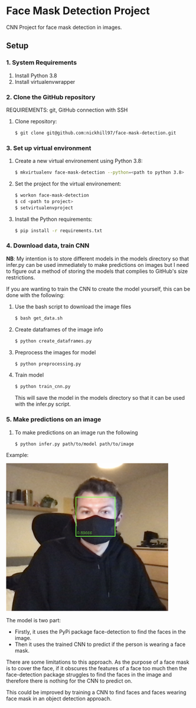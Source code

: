 # Face Mask Detection Project

CNN Project for face mask detection in images.

## Setup

### 1. System Requirements
1. Install Python 3.8
2. Install virtualenvwrapper

### 2. Clone the GitHub repository
REQUIREMENTS: git, GitHub connection with SSH

1. Clone repository:

    ```bash
    $ git clone git@github.com:nickhill97/face-mask-detection.git
    ```

### 3. Set up virtual environment

1. Create a new virtual environement using Python 3.8:

    ```bash
    $ mkvirtualenv face-mask-detection --python=<path to python 3.8>
    ```

2. Set the project for the virtual environement:

    ```bash
    $ workon face-mask-detection
    $ cd <path to project>
    $ setvirtualenvproject
    ```

3. Install the Python requirements:

    ```bash
    $ pip install -r requirements.txt
    ```

### 4. Download data, train CNN

**NB**: My intention is to store different models in the models directory so that infer.py can be used immediately to make predictions on images but I need to figure out a method of storing the models that complies to GitHub's size restrictions.

If you are wanting to train the CNN to create the model yourself, this can be done with the following:

1. Use the bash script to download the image files

    ```bash
    $ bash get_data.sh
    ```

2. Create dataframes of the image info

    ```bash
    $ python create_dataframes.py
    ```

3. Preprocess the images for model

    ```bash
    $ python preprocessing.py
    ```

4. Train model

    ```bash
    $ python train_cnn.py
    ```
    
    This will save the model in the models directory so that it can be used with the infer.py script.
    
### 5. Make predictions on an image

1. To make predictions on an image run the following

    ```bash
    $ python infer.py path/to/model path/to/image
    ```

Example:

<img src='images/face_mask_prediction.png' height=400>
    
The model is two part:

- Firstly, it uses the PyPi package face-detection to find the faces in the image.
- Then it uses the trained CNN to predict if the person is wearing a face mask.

There are some limitations to this approach. As the purpose of a face mask is to cover the face, if it obscures the features of a face too much then the face-detection package struggles to find the faces in the image and therefore there is nothing for the CNN to predict on.

This could be improved by training a CNN to find faces and faces wearing face mask in an object detection approach.
